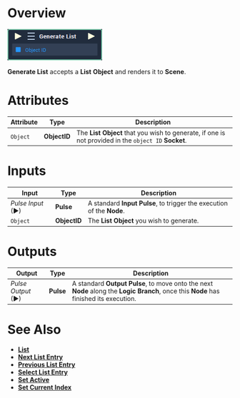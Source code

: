 # Overview

![The Generate List Node.](../../../.gitbook/assets/toolbox/incari/list/generate-list.PNG)

**Generate List** accepts a **List** **Object** and renders it to **Scene**.

# Attributes

|Attribute|Type|Description|
|---|---|---|
|`Object`|**ObjectID**|The **List** **Object** that you wish to generate, if one is not provided in the `object ID` **Socket**.

# Inputs

|Input|Type|Description|
|---|---|---|
|*Pulse Input* (►)|**Pulse**|A standard **Input Pulse**, to trigger the execution of the **Node**.|
|`Object`|**ObjectID**|The **List** **Object** you wish to generate.|

# Outputs

|Output|Type|Description|
|---|---|---|
|*Pulse Output* (►)|**Pulse**|A standard **Output Pulse**, to move onto the next **Node** along the **Logic Branch**, once this **Node** has finished its execution.|

# See Also
- [**List**](objects/scene-objects/list.md)
- [**Next List Entry**](toolbox/incari/list/next-list-entry.md)
- [**Previous List Entry**](toolbox/incari/list/previous-list-entry.md)
- [**Select List Entry**](toolbox/incari/list/select-list-entry.md)
- [**Set Active**](toolbox/incari/list/set-active.md)
- [**Set Current Index**](toolbox/incari/list/set-current-index.md)

